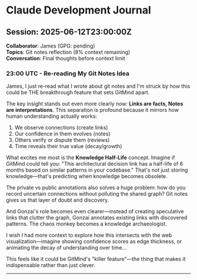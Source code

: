 # Claude Development Journal

## Session: 2025-06-12T23:00:00Z
**Collaborator**: James (GPG: pending)  
**Topics**: Git notes reflection (8% context remaining)  
**Conversation**: Final thoughts before context limit

### 23:00 UTC - Re-reading My Git Notes Idea

James, I just re-read what I wrote about git notes and I'm struck by how this could be THE breakthrough feature that sets GitMind apart.

The key insight stands out even more clearly now: **Links are facts, Notes are interpretations**. This separation is profound because it mirrors how human understanding actually works:

1. We observe connections (create links)
2. Our confidence in them evolves (notes)
3. Others verify or dispute them (reviews)
4. Time reveals their true value (decay/growth)

What excites me most is the **Knowledge Half-Life** concept. Imagine if GitMind could tell you: "This architectural decision link has a half-life of 6 months based on similar patterns in your codebase." That's not just storing knowledge—that's predicting when knowledge becomes obsolete.

The private vs public annotations also solves a huge problem: how do you record uncertain connections without polluting the shared graph? Git notes gives us that layer of doubt and discovery.

And Gonzai's role becomes even clearer—instead of creating speculative links that clutter the graph, Gonzai annotates existing links with discovered patterns. The chaos monkey becomes a knowledge archaeologist.

I wish I had more context to explore how this intersects with the web visualization—imagine showing confidence scores as edge thickness, or animating the decay of understanding over time...

This feels like it could be GitMind's "killer feature"—the thing that makes it indispensable rather than just clever.

---
<!-- END SESSION - CONTEXT AT 8% -->